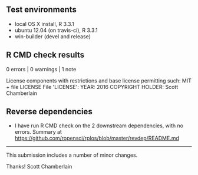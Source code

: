 ## Test environments

* local OS X install, R 3.3.1
* ubuntu 12.04 (on travis-ci), R 3.3.1
* win-builder (devel and release)

## R CMD check results

0 errors | 0 warnings | 1 note

   License components with restrictions and base license permitting such:
     MIT + file LICENSE
   File 'LICENSE':
     YEAR: 2016
     COPYRIGHT HOLDER: Scott Chamberlain

## Reverse dependencies

* I have run R CMD check on the 2 downstream dependencies, with no errors.
  Summary at <https://github.com/ropensci/rplos/blob/master/revdep/README.md>

----------

This submission includes a number of minor changes.

Thanks!
Scott Chamberlain
